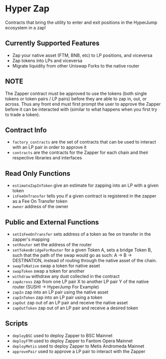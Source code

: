 # Hyper Zap
Contracts that bring the utility to enter and exit positions in the HyperJump ecosystem in a zap!

## Currently Supported Features
- Zap your native asset (FTM, BNB, etc) to LP positions, and viceversa
- Zap tokens into LPs and viceversa
- Migrate liquidity from other Uniswap Forks to the native router

## NOTE

The Zapper contract must be approved to use the tokens (both single tokens or token pairs / LP pairs) before they are able to zap in, out, or across. Thus any front end must first prompt the user to approve the Zapper before it can be interacted with (similar to what happens when you first try to trade a token).

## Contract Info
- `factory_contracts` are the set of contracts that can be used to interact with an LP pair in order to approve it
- `contracts` are the contracts for the Zapper for each chain and their respective libraries and interfaces

## Read Only Functions

- `estimateZapInToken` give an estimate for zapping into an LP with a given token
- `isFeeOnTransfer` tells you if a given contract is registered in the zapper as a Fee On Transfer token
- `owner` address of the owner

## Public and External Functions

- `setIsFeeOnTransfer` sets address of a token as fee on transfer in the zapper's mapping
- `setRouter` set the address of the router
- `setTokenBridgeForRouter` for a given Token A, sets a bridge Token B, such that the path of the swap would go as such: A -> B -> DESTINATION, instead of routing through the native asset of the chain.
- `swapToNative` swap a token for native asset
- `swapToken` swap a token for another
- `withdraw` withdraw any dust collected in the contract
- `zapAcross` zap from one LP pair X to another LP pair Y of the native router (SUSHI -> HyperJump For Example)
- `zapIn` zap into an LP pair using the native asset
- `zapInToken` zap into an LP pair using a token
- `zapOut` zap out of an LP pair and receive the native asset
- `zapOutToken` zap out of an LP pair and receive a desired token

## Scripts
- `deployBSC` used to deploy Zapper to BSC Mainnet
- `deployFTM` used to deploy Zapper to Fantom Opera Mainnet
- `deployMetis` used to deploy Zapper to Metis Andromeda Mainnet
- `approvePair` used to approve a LP pair to interact with the Zapper

